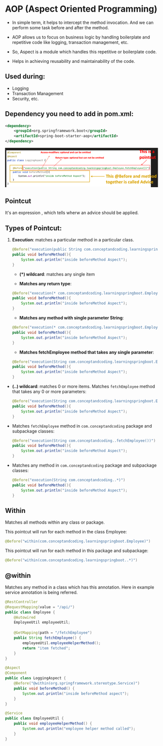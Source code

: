 # AOP (Aspect Oriented Programming)

- In simple term, it helps to intercept the method invocation. And we can perform some task before and after the method.

- AOP allows us to focus on business logic by handling boilerplate and repetitive code like logging, transaction management, etc.

- So, Aspect is a module which handles this repetitive or boilerplate code.

- Helps in achieving reusability and maintainability of the code.

## Used during:
- Logging
- Transaction Management
- Security, etc.

## Dependency you need to add in pom.xml:
```xml
<dependency>
    <groupId>org.springframework.boot</groupId>
    <artifactId>spring-boot-starter-aop</artifactId>
</dependency>
```
![](/images/aop.png)

##  Pointcut
It's an expression , which tells wherw an advice should be applied.

## Types of Pointcut:

1. **Execution**: matches a particular method in a particular class.
   ```java
   @Before("execution(public String com.conceptandcoding.learningspringboot.Employee.fetchEmployee())")
   public void beforeMethod(){
       System.out.println("inside beforeMethod Aspect");
   }
   ```

   - **(*) wildcard**: matches any single item

   - **Matches any return type**:
   ```java
   @Before("execution(* com.conceptandcoding.learningspringboot.Employee.fetchEmployee())")
   public void beforeMethod(){
       System.out.println("inside beforeMethod Aspect");
   }
   ```

   - **Matches any method with single parameter String**:
   ```java
   @Before("execution(* com.conceptandcoding.learningspringboot.Employee.*(String))")
   public void beforeMethod(){
       System.out.println("inside beforeMethod Aspect");
   }
   ```

   - **Matches fetchEmployee method that takes any single parameter**:
   ```java
   @Before("execution(String com.conceptandcoding.learningspringboot.Employee.fetchEmployee(*))")
   public void beforeMethod(){
       System.out.println("inside beforeMethod Aspect");
   }
   ```


- **(..) wildcard**: matches 0 or more items.
   Matches `fetchEmployee` method that takes any 0 or more parameters:
   ```java
   @Before("execution(String com.conceptandcoding.learningspringboot.Employee.fetchEmployee(..))")
   public void beforeMethod(){
       System.out.println("inside beforeMethod Aspect");
   }
   ```

-  Matches `fetchEmployee` method in `com.conceptandcoding` package and subpackage classes:
   ```java
   @Before("execution(String com.conceptandcoding..fetchEmployee())")
   public void beforeMethod(){
       System.out.println("inside beforeMethod Aspect");
   }
   ```

- Matches any method in `com.conceptandcoding` package and subpackage classes:
   ```java
   @Before("execution(String com.conceptandcoding..*)")
   public void beforeMethod(){
       System.out.println("inside beforeMethod Aspect");
   }
   ```

## Within
Matches all methods within any class or package.

This pointcut will run for each method in the class Employee:
```java
@Before("within(com.conceptandcoding.learningspringboot.Employee)")
```

This pointcut will run for each method in this package and subpackage:
```java
@Before("within(com.conceptandcoding.learningspringboot..*)")
```

## @within
Matches any method in a class which has this annotation. Here in example service annotation is being referred.

```java
@RestController
@RequestMapping(value = "/api/")
public class Employee {
    @Autowired
    EmployeeUtil employeeUtil;

    @GetMapping(path = "/fetchEmployee")
    public String fetchEmployee() {
        employeeUtil.employeeHelperMethod();
        return "item fetched";
    }
}
```

```java
@Aspect
@Component
public class LoggingAspect {
    @Before("@within(org.springframework.stereotype.Service)")
    public void beforeMethod() {
        System.out.println("inside beforeMethod aspect");
    }
}
```

```java
@Service
public class EmployeeUtil {
    public void employeeHelperMethod() {
        System.out.println("employee helper method called");
    }
}
```


